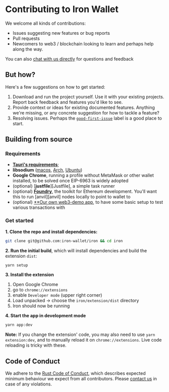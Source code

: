 # Contributing to Iron Wallet

[coc]: https://www.rust-lang.org/policies/code-of-conduct
[contact]: https://linktr.ee/naps62
[good-first-issue]: https://github.com/iron-wallet/iron/issues?q=is%3Aissue+is%3Aopen+label%3A%22good+first+issue%22
[tauri-requirements]: https://tauri.app/v1/guides/getting-started/prerequisites/
[libsodium-macos]: https://formulae.brew.sh/formula/libsodium
[libsodium-arch]: https://archlinux.org/packages/extra/x86_64/libsodium/
[libsodium-ubuntu]: https://packages.ubuntu.com/search?keywords=libsodium-dev
[foundry]: https://getfoundry.sh/
[web3-demo]: https://github.com/iron-wallet/web3-demo

We welcome all kinds of contributions:

- Issues suggesting new features or bug reports
- Pull requests
- Newcomers to web3 / blockchain looking to learn and perhaps help along the way.

You can also [chat with us directly][contact] for questions and feedback

## But how?

Here's a few suggestions on how to get started:

1. Download and run the project yourself. Use it with your existing projects. Report back feedback and features you'd like to see.
2. Provide context or ideas for existing documented features. Anything we're missing, or any concrete suggestion for how to tackle a feature?
3. Resolving issues. Perhaps the [`good-first-issue`][good-first-issue] label is a good place to start.

## Building from source

### Requirements

- [**Tauri's requirements**][tauri-requirements];
- **libsodium** ([macos][libsodium-macos], [Arch][libsodium-arch], [Ubuntu][libsodium-ubuntu])
- **Google Chrome**, running a profile without MetaMask or other wallet installed, to be solved once EIP-6963 is widely adopted
- (optional) [**justfile**][Justfile], a simple task runner
- (optional) [**Foundry**][foundry], the toolkit for Ethereum development. You'll want this to run [anvil][anvil] nodes locally to point to wallet to
- (optional) [\*\*Our own web3-demo app][web3-demo], to have some basic setup to test various transactions with

### Get started

**1. Clone the repo and install dependencies:**

```sh
git clone git@github.com:iron-wallet/iron && cd iron
```

**2. Run the initial build**, which will install dependencies and build the extension `dist`:

```sh
yarn setup
```

**3. Install the extension**

1. Open Google Chrome
2. go to `chrome://extensions`
3. enable `Developer mode` (upper right corner)
4. Load unpacked -> choose the `iron/extension/dist` directory
5. Iron should now be running

**4. Start the app in development mode**

```sh
yarn app:dev
```

**Note:** If you change the extension' code, you may also need to use `yarn extension:dev`, and to manually reload it on `chrome://extensions`. Live code reloading is tricky with these.

## Code of Conduct

We adhere to the [Rust Code of Conduct][coc], which describes expected minimum behaviour we expect from all contributors. Please [contact us][contact] in case of any violations.
